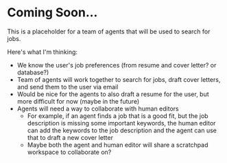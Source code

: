 # Coming Soon...

This is a placeholder for a team of agents that will be used to search for jobs.

Here's what I'm thinking:

- We know the user's job preferences (from resume and cover letter? or database?)
- Team of agents will work together to search for jobs, draft cover letters, and send them to the user via email
- Would be nice for the agents to also draft a resume for the user, but more difficult for now (maybe in the future)
- Agents will need a way to collaborate with human editors
    - For example, if an agent finds a job that is a good fit, but the job description is missing some important keywords, the human editor can add the keywords to the job description and the agent can use that to draft a new cover letter
    - Maybe both the agent and human editor will share a scratchpad workspace to collaborate on?